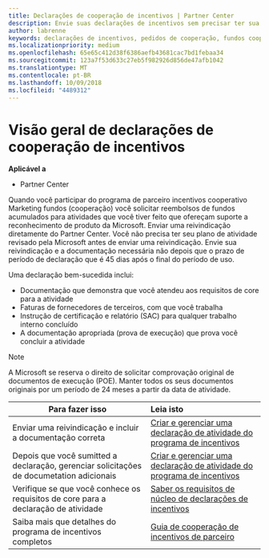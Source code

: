 ```yaml
---
title: Declarações de cooperação de incentivos | Partner Center
description: Envie suas declarações de incentivos sem precisar ter sua atividade de plano analisada pela primeira vez.
author: labrenne
keywords: declarações de incentivos, pedidos de cooperação, fundos cooperativos
ms.localizationpriority: medium
ms.openlocfilehash: 65e65c412d38f6386aefb43681cac7bd1febaa34
ms.sourcegitcommit: 123a7f53d633c27eb5f982926d856de47afb1042
ms.translationtype: MT
ms.contentlocale: pt-BR
ms.lasthandoff: 10/09/2018
ms.locfileid: "4489312"
---
```

# <a name="incentives-co-op-claims-overview"></a>Visão geral de declarações de cooperação de incentivos

**Aplicável a**

- Partner Center

Quando você participar do programa de parceiro incentivos cooperativo Marketing fundos (cooperação) você solicitar reembolsos de fundos acumulados para atividades que você tiver feito que ofereçam suporte a reconhecimento de produto da Microsoft. Enviar uma reivindicação diretamente do Partner Center. Você não precisa ter seu plano de atividade revisado pela Microsoft antes de enviar uma reivindicação. Envie sua reivindicação e a documentação necessária não depois que o prazo de período de declaração que é 45 dias após o final do período de uso. 

Uma declaração bem-sucedida inclui:

- Documentação que demonstra que você atendeu aos requisitos de core para a atividade
- Faturas de fornecedores de terceiros, com que você trabalha
- Instrução de certificação e relatório (SAC) para qualquer trabalho interno concluído
- A documentação apropriada (prova de execução) que prova você concluir a atividade 

>[!NOTE]
>A Microsoft se reserva o direito de solicitar comprovação original de documentos de execução (POE). Manter todos os seus documentos originais por um período de 24 meses a partir da data de atividade. 

|**Para fazer isso**   |**Leia isto**   |
|-----------------|:--------------------------------------|
|Enviar uma reivindicação e incluir a documentação correta|[Criar e gerenciar uma declaração de atividade do programa de incentivos](create-incentives-claims.md)|
|Depois que você sumitted a declaração, gerenciar solicitações de documetation adicionais|[Criar e gerenciar uma declaração de atividade do programa de incentivos](create-incentives-claims.md)  |
|Verifique se que você conhece os requisitos de core para a declaração de atividade|[Saber os requisitos de núcleo de declarações de incentivos](core-requirements.md)   |
|Saiba mais que detalhes do programa de incentivos completos|[Guia de cooperação de incentivos de parceiro](https://assets.microsoft.com/coop-guidebook.pdf)
                                                                                 
                                   